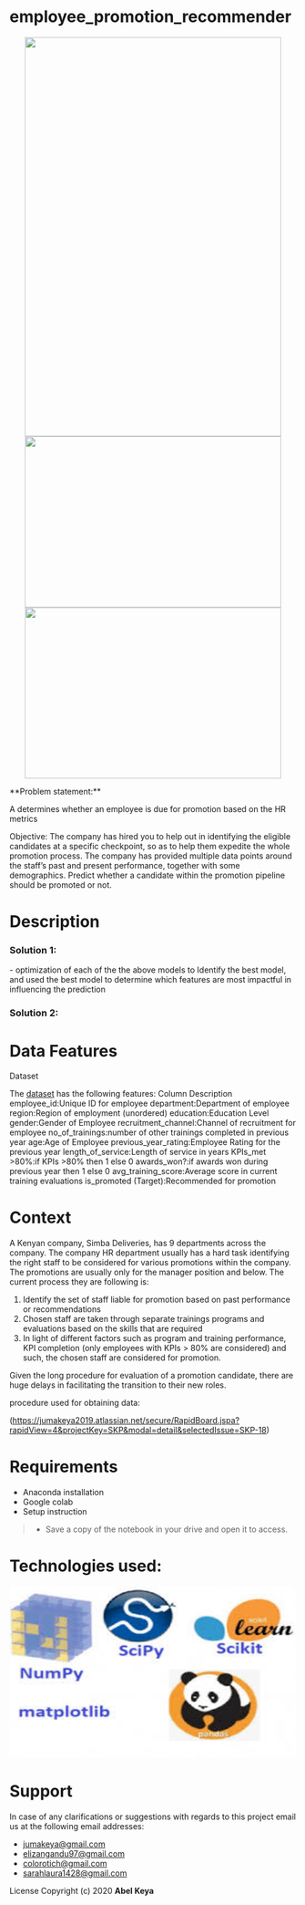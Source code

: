 # employee_promotion_recommender

  </p>
   <p align="center">
 
  <img align="center" src="Promote-1.jpg" width="450" height="700" align="center">
  <img align="center" src="gears.gif" width="450" height="300" align="center">
  
  <img align="center" src="jump.gif" width="450" height="300">
  
  </p>
 **Problem statement:**  

A determines whether an employee is due for promotion  based on the HR metrics

Objective: The company has hired you to help out in identifying the eligible candidates at a specific checkpoint, so as to help them expedite the whole promotion process. The company has provided multiple data points around the staff’s past and present performance, together with some demographics. Predict whether a candidate within the promotion pipeline should be promoted or not. 
  
# Description

### Solution 1: 

</p>
- optimization of each of the the above models to Identify the best model, and used the best model to determine which features are most impactful in influencing the prediction

### Solution 2:


# Data Features
Dataset

The [dataset](https://drive.google.com/drive/folders/1DtDYBME3bKQaC3VKQ3hzDNfoKoj4J7BZ?usp=sharing) has the following features:
Column	Description
employee_id:Unique ID for employee
department:Department of employee
region:Region of employment (unordered)
education:Education Level
gender:Gender of Employee
recruitment_channel:Channel of recruitment for employee
no_of_trainings:number of other trainings completed in previous year
age:Age of Employee
previous_year_rating:Employee Rating for the previous year
length_of_service:Length of service in years
KPIs_met >80%:if KPIs >80% then 1 else 0
awards_won?:if awards won during previous year then 1 else 0
avg_training_score:Average score in current training evaluations
is_promoted	(Target):Recommended for promotion


# Context

<p>
   
A Kenyan company, Simba Deliveries, has 9 departments across the company. The company HR department usually has a hard task identifying the right staff to be considered for various promotions within the company. The promotions are usually only for the manager position and below. The current process they are following is:

1.	Identify the set of staff liable for promotion based on past performance or recommendations
2.	Chosen staff are taken through separate trainings programs and evaluations based on the skills that are required
3.	In light of different factors such as program and training performance, KPI completion (only employees with KPIs > 80% are considered) and such, the chosen staff are considered for promotion.

Given the long procedure for evaluation of a promotion candidate, there are huge delays in facilitating the transition to their new roles.

   
  procedure used for obtaining data:
 
 (https://jumakeya2019.atlassian.net/secure/RapidBoard.jspa?rapidView=4&projectKey=SKP&modal=detail&selectedIssue=SKP-18)
  

# Requirements
* Anaconda installation
* Google colab
* Setup instruction
> * Save a copy of the notebook in your drive and open it to access.

<p align="center">
   
   # Technologies used:
   
 <p align="center"> 
   
  <img   src="  https://github.com/abel-keya/Decision-trees-classification-Models-and-Support-Vector-Machines/blob/master/tech3.jpg" width="550" height="300"  alt="DS" title="Requirements" />
 
</p>

# Support
In case of any clarifications or suggestions with regards to this project email us at the following email addresses:
- jumakeya@gmail.com
- elizangandu97@gmail.com
- colorotich@gmail.com
-  sarahlaura1428@gmail.com

License
Copyright (c) 2020 **Abel Keya**
